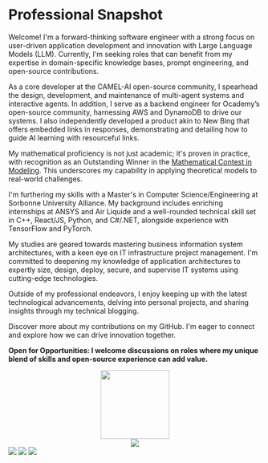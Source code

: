 # **Professional Snapshot**


Welcome! I'm a forward-thinking software engineer with a strong focus on user-driven application development and innovation with Large Language Models (LLM). Currently, I'm seeking roles that can benefit from my expertise in domain-specific knowledge bases, prompt engineering, and open-source contributions.

As a core developer at the CAMEL-AI open-source community, I spearhead the design, development, and maintenance of multi-agent systems and interactive agents. In addition, I serve as a backend engineer for Ocademy’s open-source community, harnessing AWS and DynamoDB to drive our systems. I also independently developed a product akin to New Bing that offers embedded links in responses, demonstrating and detailing how to guide AI learning with resourceful links.

My mathematical proficiency is not just academic; it's proven in practice, with recognition as an Outstanding Winner in the [Mathematical Contest in Modeling](https://www.comap.com/contests/mcm-icm). This underscores my capability in applying theoretical models to real-world challenges.

I'm furthering my skills with a Master's in Computer Science/Engineering at Sorbonne University Alliance. My background includes enriching internships at ANSYS and Air Liquide and a well-rounded technical skill set in C++, React/JS, Python, and C#/.NET, alongside experience with TensorFlow and PyTorch.

My studies are geared towards mastering business information system architectures, with a keen eye on IT infrastructure project management. I'm committed to deepening my knowledge of application architectures to expertly size, design, deploy, secure, and supervise IT systems using cutting-edge technologies.

Outside of my professional endeavors, I enjoy keeping up with the latest technological advancements, delving into personal projects, and sharing insights through my technical blogging.

Discover more about my contributions on my GitHub. I'm eager to connect and explore how we can drive innovation together.

**Open for Opportunities: I welcome discussions on roles where my unique blend of skills and open-source experience can add value.**

<div align="center"> <img height="137px" src="https://github-readme-stats.vercel.app/api?username=Appointat&show_icons=true&theme=tokyonight" /> </div>

<div align="center"> <img src="https://github-profile-trophy.vercel.app/?username=Appointat" /> </div>

<span> 
<img src="https://img.shields.io/badge/-HTML5-E34F26?style=flat-square&logo=html5&logoColor=white" /> 
<img src="https://img.shields.io/badge/-CSS3-1572B6?style=flat-square&logo=css3" /> 
<img src="https://img.shields.io/badge/-JavaScript-oringe?style=flat-square&logo=javascript" /> </span>
